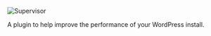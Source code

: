 ![Supervisor](https://raw.githubusercontent.com/supervisorwp/supervisor/master/assets/images/supervisor-logo.png)

A plugin to help improve the performance of your WordPress install.
